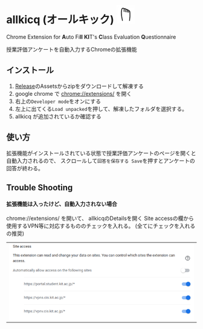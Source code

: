 # allkicq (オールキック) ![](icons/icon48.png)

Chrome Extension for **A**uto Fi**ll** **KI**T's **C**lass Evaluation **Q**uestionnaire

授業評価アンケートを自動入力するChromeの拡張機能

## インストール
1. [Release](https://github.com/yn4k4nishi/allkicq/releases)のAssetsからzipをダウンロードして解凍する
2. google chrome で [chrome://extensions/](chrome://extensions/) を開く
3. 右上の`Developer mode`をオンにする
4. 左上に出てくる`Load unpacked`を押して、解凍したフォルダを選択する。
5. allkicq が追加されているか確認する

## 使い方
拡張機能がインストールされている状態で授業評価アンケートのページを開くと自動入力されるので、
スクロールして`回答を保存する Save`を押すとアンケートの回答が終わる。

## Trouble Shooting
#### 拡張機能は入ったけど、自動入力されない場合
chrome://extensions/ を開いて、 allkicqのDetailsを開く
Site accessの欄から使用するVPN等に対応するもののチェックを入れる。
(全てにチェックを入れるの推奨)

||
|---|
|![](img/ts1.png)|
